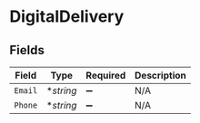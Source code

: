 # DigitalDelivery


## Fields

| Field              | Type               | Required           | Description        |
| ------------------ | ------------------ | ------------------ | ------------------ |
| `Email`            | **string*          | :heavy_minus_sign: | N/A                |
| `Phone`            | **string*          | :heavy_minus_sign: | N/A                |